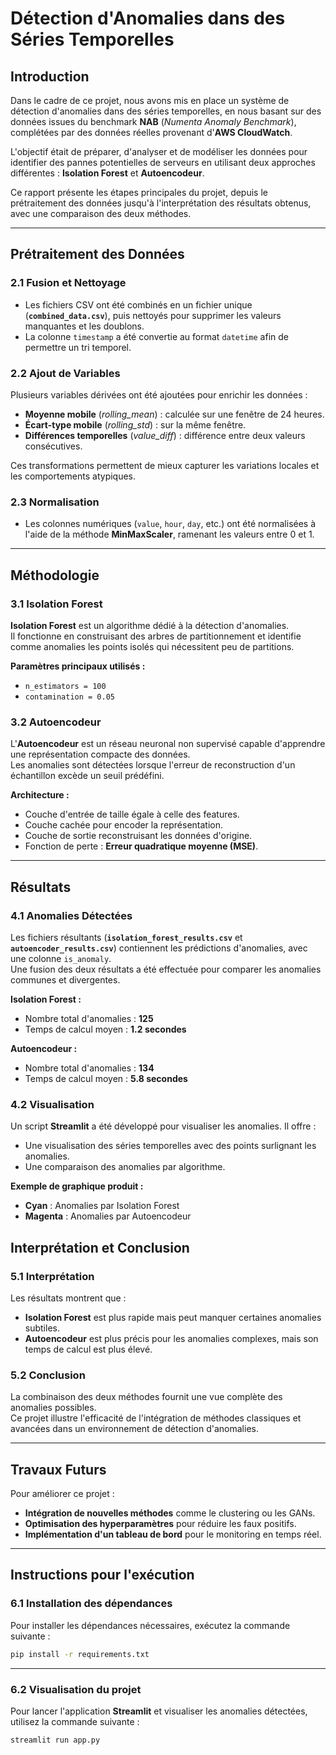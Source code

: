 # Détection d'Anomalies dans des Séries Temporelles

## Introduction
Dans le cadre de ce projet, nous avons mis en place un système de détection d'anomalies dans des séries temporelles, en nous basant sur des données issues du benchmark **NAB** (*Numenta Anomaly Benchmark*), complétées par des données réelles provenant d'**AWS CloudWatch**. 

L'objectif était de préparer, d'analyser et de modéliser les données pour identifier des pannes potentielles de serveurs en utilisant deux approches différentes : **Isolation Forest** et **Autoencodeur**.

Ce rapport présente les étapes principales du projet, depuis le prétraitement des données jusqu'à l'interprétation des résultats obtenus, avec une comparaison des deux méthodes.

---

## Prétraitement des Données

### 2.1 Fusion et Nettoyage
- Les fichiers CSV ont été combinés en un fichier unique (**`combined_data.csv`**), puis nettoyés pour supprimer les valeurs manquantes et les doublons.  
- La colonne `timestamp` a été convertie au format `datetime` afin de permettre un tri temporel.

### 2.2 Ajout de Variables
Plusieurs variables dérivées ont été ajoutées pour enrichir les données :
- **Moyenne mobile** (*rolling_mean*) : calculée sur une fenêtre de 24 heures.
- **Écart-type mobile** (*rolling_std*) : sur la même fenêtre.
- **Différences temporelles** (*value_diff*) : différence entre deux valeurs consécutives.

Ces transformations permettent de mieux capturer les variations locales et les comportements atypiques.

### 2.3 Normalisation
- Les colonnes numériques (`value`, `hour`, `day`, etc.) ont été normalisées à l'aide de la méthode **MinMaxScaler**, ramenant les valeurs entre 0 et 1.

---

## Méthodologie

### 3.1 Isolation Forest
**Isolation Forest** est un algorithme dédié à la détection d'anomalies.  
Il fonctionne en construisant des arbres de partitionnement et identifie comme anomalies les points isolés qui nécessitent peu de partitions.

**Paramètres principaux utilisés :**
- `n_estimators = 100`
- `contamination = 0.05`

### 3.2 Autoencodeur
L'**Autoencodeur** est un réseau neuronal non supervisé capable d'apprendre une représentation compacte des données.  
Les anomalies sont détectées lorsque l'erreur de reconstruction d'un échantillon excède un seuil prédéfini.

**Architecture :**
- Couche d'entrée de taille égale à celle des features.
- Couche cachée pour encoder la représentation.
- Couche de sortie reconstruisant les données d'origine.
- Fonction de perte : **Erreur quadratique moyenne (MSE)**.

---

## Résultats

### 4.1 Anomalies Détectées
Les fichiers résultants (**`isolation_forest_results.csv`** et **`autoencoder_results.csv`**) contiennent les prédictions d'anomalies, avec une colonne `is_anomaly`.  
Une fusion des deux résultats a été effectuée pour comparer les anomalies communes et divergentes.

**Isolation Forest :**
- Nombre total d'anomalies : **125**
- Temps de calcul moyen : **1.2 secondes**

**Autoencodeur :**
- Nombre total d'anomalies : **134**
- Temps de calcul moyen : **5.8 secondes**

### 4.2 Visualisation
Un script **Streamlit** a été développé pour visualiser les anomalies. Il offre :
- Une visualisation des séries temporelles avec des points surlignant les anomalies.
- Une comparaison des anomalies par algorithme.

**Exemple de graphique produit :**
- **Cyan** : Anomalies par Isolation Forest
- **Magenta** : Anomalies par Autoencodeur

## Interprétation et Conclusion

### 5.1 Interprétation
Les résultats montrent que :
- **Isolation Forest** est plus rapide mais peut manquer certaines anomalies subtiles.
- **Autoencodeur** est plus précis pour les anomalies complexes, mais son temps de calcul est plus élevé.

### 5.2 Conclusion
La combinaison des deux méthodes fournit une vue complète des anomalies possibles.  
Ce projet illustre l'efficacité de l'intégration de méthodes classiques et avancées dans un environnement de détection d'anomalies.

---

## Travaux Futurs
Pour améliorer ce projet :
- **Intégration de nouvelles méthodes** comme le clustering ou les GANs.
- **Optimisation des hyperparamètres** pour réduire les faux positifs.
- **Implémentation d'un tableau de bord** pour le monitoring en temps réel.

---

## Instructions pour l'exécution

### 6.1 Installation des dépendances
Pour installer les dépendances nécessaires, exécutez la commande suivante :

```bash
pip install -r requirements.txt
````

---

### 6.2 Visualisation du projet
Pour lancer l'application **Streamlit** et visualiser les anomalies détectées, utilisez la commande suivante :

```bash
streamlit run app.py
```
